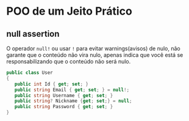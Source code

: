 # POO de um Jeito Prático

## null assertion

O operador `null!` ou usar `!` para evitar warnings(avisos) de nulo, não garante que o conteúdo não vira nulo, apenas indica que você está se responsabilizando que o conteúdo não será nulo.

```cs
public class User
{
   public int Id { get; set; }
   public string Email { get; set; } = null!;
   public string Username { get; set; }
   public string? Nickname {get; set;} = null;
   public string Password { get; set; }
}
```
